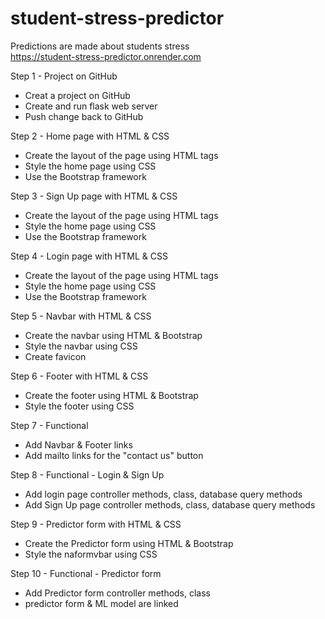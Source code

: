 # student-stress-predictor
Predictions are made about students stress <br>
https://student-stress-predictor.onrender.com

Step 1 - Project on GitHub
  * Creat a project on GitHub
  * Create and run flask web server
  * Push change back to GitHub

Step 2 - Home page with HTML & CSS
  * Create the layout of the page using HTML tags
  * Style the home page using CSS
  * Use the Bootstrap framework

Step 3 - Sign Up page with HTML & CSS
  * Create the layout of the page using HTML tags
  * Style the home page using CSS
  * Use the Bootstrap framework

Step 4 - Login page with HTML & CSS
  * Create the layout of the page using HTML tags
  * Style the home page using CSS
  * Use the Bootstrap framework

Step 5 - Navbar with HTML & CSS
  * Create the navbar using HTML & Bootstrap
  * Style the navbar using CSS
  * Create favicon

Step 6 - Footer with HTML & CSS
  * Create the footer using HTML & Bootstrap
  * Style the footer using CSS

Step 7 - Functional
  * Add Navbar & Footer links
  * Add mailto links for the "contact us" button

Step 8 - Functional - Login & Sign Up
  * Add login page controller methods, class, database query methods
  * Add Sign Up page controller methods, class, database query methods

Step 9 - Predictor form with HTML & CSS
  * Create the Predictor form using HTML & Bootstrap
  * Style the naformvbar using CSS

Step 10 - Functional - Predictor form
  * Add Predictor form controller methods, class
  * predictor form & ML model are linked
